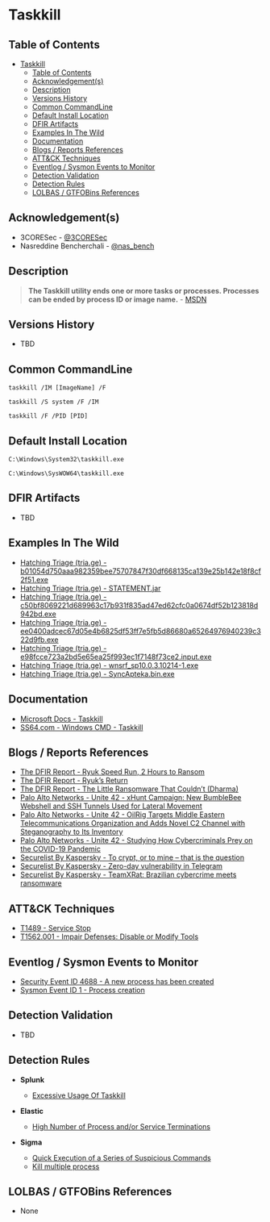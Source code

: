 # Taskkill

## Table of Contents

- [Taskkill](#taskkill)
  - [Table of Contents](#table-of-contents)
  - [Acknowledgement(s)](#acknowledgements)
  - [Description](#description)
  - [Versions History](#versions-history)
  - [Common CommandLine](#common-commandline)
  - [Default Install Location](#default-install-location)
  - [DFIR Artifacts](#dfir-artifacts)
  - [Examples In The Wild](#examples-in-the-wild)
  - [Documentation](#documentation)
  - [Blogs / Reports References](#blogs--reports-references)
  - [ATT&CK Techniques](#attck-techniques)
  - [Eventlog / Sysmon Events to Monitor](#eventlog--sysmon-events-to-monitor)
  - [Detection Validation](#detection-validation)
  - [Detection Rules](#detection-rules)
  - [LOLBAS / GTFOBins References](#lolbas--gtfobins-references)

## Acknowledgement(s)

- 3CORESec - [@3CORESec](https://twitter.com/3CORESec)
- Nasreddine Bencherchali - [@nas_bench](https://twitter.com/nas_bench)

## Description

> **The Taskkill utility ends one or more tasks or processes. Processes can be ended by process ID or image name.** - [MSDN](https://docs.microsoft.com/en-us/windows-server/administration/windows-commands/taskkill)

## Versions History

- TBD

## Common CommandLine

```batch
taskkill /IM [ImageName] /F

taskkill /S system /F /IM

taskkill /F /PID [PID]
```

## Default Install Location

```batch
C:\Windows\System32\taskkill.exe

C:\Windows\SysWOW64\taskkill.exe
```

## DFIR Artifacts

- TBD

## Examples In The Wild

- [Hatching Triage (tria.ge) - b01054d750aaa982359bee75707847f30df668135ca139e25b142e18f8cf2f51.exe](https://tria.ge/200423-ncymqv6pca/behavioral2#report)
- [Hatching Triage (tria.ge) - STATEMENT.jar](https://tria.ge/200806-k3ev8mxahj/behavioral1#report)
- [Hatching Triage (tria.ge) - c50bf8069221d689963c17b931f835ad47ed62cfc0a0674df52b123818d942bd.exe](https://tria.ge/200629-ehf8vdq75x/behavioral1#report)
- [Hatching Triage (tria.ge) - ee0400adcec67d05e4b6825df53ff7e5fb5d86680a65264976940239c322d9fb.exe](https://tria.ge/201101-qd45fdzfz2/behavioral1#report)
- [Hatching Triage (tria.ge) - e98fcce723a2bd5e65ea25f993ec1f7148f73ce2.input.exe](https://tria.ge/201103-vajz4wl3ee/behavioral2#report)
- [Hatching Triage (tria.ge) - wnsrf_sp10.0.3.10214-1.exe](https://tria.ge/200401-zdnred9dgj/behavioral1#report)
- [Hatching Triage (tria.ge) - SyncApteka.bin.exe](https://tria.ge/210419-9crd845edj/behavioral1#report)

## Documentation

- [Microsoft Docs - Taskkill](https://docs.microsoft.com/en-us/windows-server/administration/windows-commands/taskkill)
- [SS64.com - Windows CMD - Taskkill](https://ss64.com/nt/taskkill.html)

## Blogs / Reports References

- [The DFIR Report - Ryuk Speed Run, 2 Hours to Ransom](https://thedfirreport.com/2020/11/05/ryuk-speed-run-2-hours-to-ransom/)
- [The DFIR Report - Ryuk’s Return](https://thedfirreport.com/2020/10/08/ryuks-return/)
- [The DFIR Report - The Little Ransomware That Couldn’t (Dharma)](https://thedfirreport.com/2020/06/16/the-little-ransomware-that-couldnt-dharma/)
- [Palo Alto Networks - Unite 42 - xHunt Campaign: New BumbleBee Webshell and SSH Tunnels Used for Lateral Movement](https://unit42.paloaltonetworks.com/bumblebee-webshell-xhunt-campaign/)
- [Palo Alto Networks - Unite 42 - OilRig Targets Middle Eastern Telecommunications Organization and Adds Novel C2 Channel with Steganography to Its Inventory](https://unit42.paloaltonetworks.com/oilrig-novel-c2-channel-steganography/)
- [Palo Alto Networks - Unite 42 - Studying How Cybercriminals Prey on the COVID-19 Pandemic](https://unit42.paloaltonetworks.com/how-cybercriminals-prey-on-the-covid-19-pandemic/)
- [Securelist By Kaspersky - To crypt, or to mine – that is the question](https://securelist.com/to-crypt-or-to-mine-that-is-the-question/86307/)
- [Securelist By Kaspersky - Zero-day vulnerability in Telegram](https://securelist.com/zero-day-vulnerability-in-telegram/83800/)
- [Securelist By Kaspersky - TeamXRat: Brazilian cybercrime meets ransomware](https://securelist.com/teamxrat-brazilian-cybercrime-meets-ransomware/76153/)

## ATT&CK Techniques

- [T1489 - Service Stop](https://attack.mitre.org/techniques/T1489/)
- [T1562.001 - Impair Defenses: Disable or Modify Tools](https://attack.mitre.org/techniques/T1562/001/)

## Eventlog / Sysmon Events to Monitor

- [Security Event ID 4688 - A new process has been created](https://www.ultimatewindowssecurity.com/securitylog/encyclopedia/event.aspx?eventID=4688)
- [Sysmon Event ID 1 - Process creation](https://www.ultimatewindowssecurity.com/securitylog/encyclopedia/event.aspx?eventid=90001)

## Detection Validation

- TBD

## Detection Rules

- **Splunk**
  - [Excessive Usage Of Taskkill](https://research.splunk.com/endpoint/excessive_usage_of_taskkill/)

- **Elastic**
  - [High Number of Process and/or Service Terminations](https://github.com/elastic/detection-rules/blob/main/rules/windows/impact_stop_process_service_threshold.toml)

- **Sigma**
  - [Quick Execution of a Series of Suspicious Commands](https://github.com/SigmaHQ/sigma/blob/master/rules/windows/process_creation/win_multiple_suspicious_cli.yml)
  - [Kill multiple process](https://github.com/joesecurity/sigma-rules/blob/master/rules/killmultipleprocess.yml)

## LOLBAS / GTFOBins References

- None
